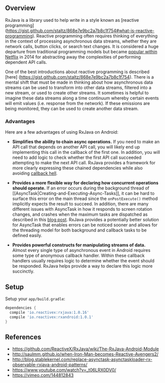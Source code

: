 ## Overview

RxJava is a library used to help write in a style known as [reactive programming] (https://gist.github.com/staltz/868e7e9bc2a7b8c1f754#what-is-reactive-programming).  Reactive programming often requires thinking of everything in the context of processing asynchronous data streams, whether they are network calls, button clicks, or search text changes.  It is considered a huge departure from traditional programming models but became [popular within Netflix](http://www.infoq.com/presentations/rx-service-architecture) in 2014 for abstracting away the complexities of performing dependent API calls.

One of the best introductions about reactive programming is described [here]  (https://gist.github.com/staltz/868e7e9bc2a7b8c1f754).   There is a mental shift that must be made in thinking about how asynchronous data streams can be used to transform into other data streams, filtered into a new stream, or used to create other streams.    It sometimes is helpful to imagine these data streams along a time continuum whereby certain events will emit values (i.e. response from the network).  If these emissions are being monitored, they can be used to create another data stream.  

### Advantages

Here are a few advantages of using RxJava on Android:

 * **Simplifies the ability to chain async operations.**  If you need to make an API call that depends on another API call, you will likely end up implementing this call in the callback of the first one.  In addition, you will need to add logic to check whether the first API call succeeded attempting to make the next API call.  RxJava provides a framework for more clearly expressing these chained dependencies while also avoiding [callback hell](https://www.bignerdranch.com/blog/what-is-functional-reactive-programming/).

 * **Provides a more flexible way for declaring how concurrent operations should operate.**  If an error occurs during the background thread of [[AsyncTask|Creating-and-Executing-Async-Tasks]], it can be hard to surface this error on the main thread since the `onPostExecute()` method implicitly expects the result to succeed.   In addition, there are many different issues with AsyncTask in how it responds to screen rotation changes, and crashes when the maximum tasks are dispatched as described in this [blog post](http://blog.danlew.net/2014/06/21/the-hidden-pitfalls-of-asynctask/).  RxJava provides a potentially better solution for AsyncTask that enables errors can be noticed sooner and allows for the threading model for both background and callback tasks to be defined easily.

 * **Provides powerful constructs for manipulating streams of data.**   Almost every single type of asynchronous event in Android requires some type of anonymous callback handler.  Within these callback handlers usually requires logic to determine whether the event should be responded.  RxJava helps provide a way to declare this logic more succinctly.

## Setup

Setup your `app/build.gradle`:

```gradle
dependencies {
  compile 'io.reactivex:rxjava:1.0.16'
  compile 'io.reactivex:rxandroid:1.0.1'
}
```

## References

* <https://github.com/ReactiveX/RxJava/wiki/The-RxJava-Android-Module>
* <http://saulmm.github.io/when-Iron-Man-becomes-Reactive-Avengers2/>
* <http://blog.stablekernel.com/replace-asynctask-asynctaskloader-rx-observable-rxjava-android-patterns/>
* <https://www.youtube.com/watch?v=_t06LRX0DV0/>
* <https://vimeo.com/144812843>
